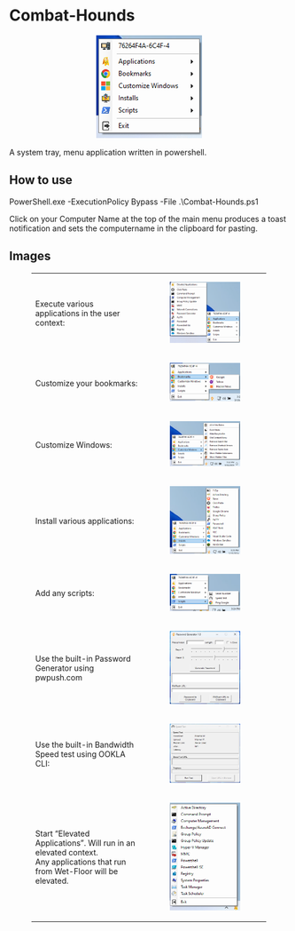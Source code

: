 # Combat-Hounds
<p align="center">
  <img src="https://raw.githubusercontent.com/Tachaeon/Combat-Hounds-Public/main/Images/Main_Menu.png" />
</p>

A system tray, menu application written in powershell.

## How to use
PowerShell.exe -ExecutionPolicy Bypass -File .\Combat-Hounds.ps1

Click on your Computer Name at the top of the main menu produces a toast notification and sets the computername in the clipboard for pasting.

## Images
<figure class="table">
    <table>
        <tbody>
            <tr>
                <td>Execute various applications in the user context:</td>
                <td>
                    <figure class="image"><img src="https://raw.githubusercontent.com/Tachaeon/Combat-Hounds-Public/main/Images/App_Menu.png"></figure>
                </td>
            </tr>
            <tr>
                <td>Customize your bookmarks:</td>
                <td>
                    <figure class="image"><img src="https://raw.githubusercontent.com/Tachaeon/Combat-Hounds-Public/main/Images/Bookmarks_Menu.png"></figure>
                </td>
            </tr>
            <tr>
                <td>Customize Windows:</td>
                <td>
                    <figure class="image"><img src="https://raw.githubusercontent.com/Tachaeon/Combat-Hounds-Public/main/Images/Cust_Windows_Menu.png"></figure>
                </td>
            </tr>
            <tr>
                <td>Install various applications:</td>
                <td>
                    <figure class="image"><img src="https://raw.githubusercontent.com/Tachaeon/Combat-Hounds-Public/main/Images/Install_Menu.png"></figure>
                </td>
            </tr>
            <tr>
                <td>Add any scripts:</td>
                <td>
                    <figure class="image"><img src="https://raw.githubusercontent.com/Tachaeon/Combat-Hounds-Public/main/Images/Scripts_Menu.png"></figure>
                </td>
            </tr>
            <tr>
                <td>Use the built-in Password Generator using pwpush.com</td>
                <td>
                    <figure class="image"><img src="https://raw.githubusercontent.com/Tachaeon/Combat-Hounds-Public/main/Images/Password_Generator.png"></figure>
                </td>
            </tr>
            <tr>
                <td>Use the built-in Bandwidth Speed test using OOKLA CLI:</td>
                <td>
                    <figure class="image"><img src="https://raw.githubusercontent.com/Tachaeon/Combat-Hounds-Public/main/Images/Speed_Test.png"></figure>
                </td>
            </tr>
            <tr>
                <td>Start “Elevated Applications”. Will run in an elevated context.<br>Any applications that run from Wet-Floor will be elevated.</td>
                <td>
                    <figure class="image"><img src="https://raw.githubusercontent.com/Tachaeon/Combat-Hounds-Public/main/Images/Wet-Floor.png"></figure>
                </td>
            </tr>
        </tbody>
    </table>
</figure>
<p>&nbsp;</p>
<p>&nbsp;</p>